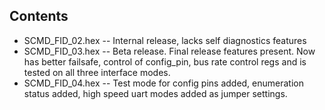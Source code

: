 Contents
-----------

* SCMD_FID_02.hex -- Internal release, lacks self diagnostics features
* SCMD_FID_03.hex -- Beta release.  Final release features present.  Now has better failsafe, control of config_pin, bus rate control regs and is tested on all three interface modes.
* SCMD_FID_04.hex -- Test mode for config pins added, enumeration status added, high speed uart modes added as jumper settings.